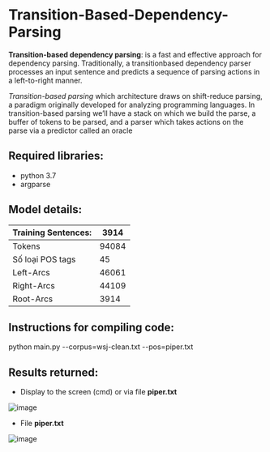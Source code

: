 # Transition-Based-Dependency-Parsing

**Transition-based dependency parsing**: is a fast and effective approach for dependency parsing. Traditionally, a transitionbased dependency parser processes an input sentence and predicts a sequence of parsing actions in a left-to-right manner.

*Transition-based parsing*  which architecture draws on shift-reduce parsing, a paradigm originally developed for analyzing programming languages. 
In transition-based parsing we’ll have a stack on which we build the parse, a buffer of tokens to be parsed, and a parser which takes actions on the parse via a predictor called an oracle

## Required libraries:
- python 3.7
- argparse

## Model details:

|     Training Sentences:    	|     3914     	|
|----------------------------	|--------------	|
|     Tokens                 	|     94084    	|
|     Số loại POS tags       	|     45       	|
|     Left-Arcs              	|     46061    	|
|     Right-Arcs             	|     44109    	|
|     Root-Arcs              	|     3914     	|

## Instructions for compiling code:
python main.py --corpus=wsj-clean.txt --pos=piper.txt

## Results returned:
- Display to the screen (cmd) or via file **piper.txt**

![image](https://user-images.githubusercontent.com/55480300/178409732-9dc90650-8c1c-4c60-b9bc-d6c80ff2cf65.png)

- File **piper.txt**

![image](https://user-images.githubusercontent.com/55480300/178409818-84f0fa37-3ef1-489d-a550-4fbc8267f77e.png)
